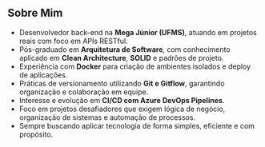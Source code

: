 ## Sobre Mim

- Desenvolvedor back-end na **Mega Júnior (UFMS)**, atuando em projetos reais com foco em APIs RESTful.
- Pós-graduado em **Arquitetura de Software**, com conhecimento aplicado em **Clean Architecture**, **SOLID** e padrões de projeto.
- Experiência com **Docker** para criação de ambientes isolados e deploy de aplicações.
- Práticas de versionamento utilizando **Git e Gitflow**, garantindo organização e colaboração em equipe.
- Interesse e evolução em **CI/CD com Azure DevOps Pipelines**.
- Foco em projetos desafiadores que exigem lógica de negócio, organização de sistemas e automação de processos.
- Sempre buscando aplicar tecnologia de forma simples, eficiente e com propósito.